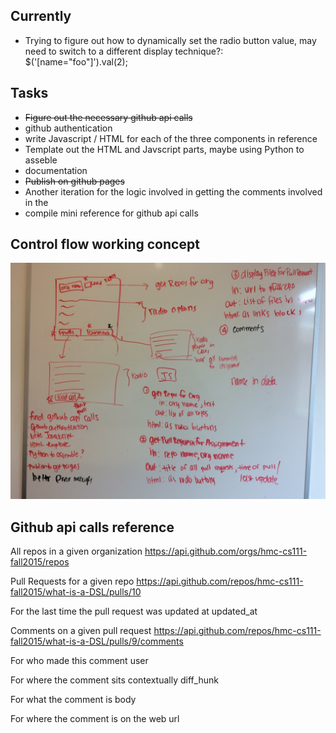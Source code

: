 ## Currently

- Trying to figure out how to dynamically set the radio button value, may need to switch to a different display technique?: $('[name="foo"]').val(2);


## Tasks

- ~~Figure out the necessary github api calls~~
- github authentication
- write Javascript / HTML for each of the three components in reference
- Template out the HTML and Javscript parts, maybe using Python to asseble
- documentation
- ~~Publish on github pages~~
- Another iteration for the logic involved in getting the comments involved in the 
- compile mini reference for github api calls 

## Control flow working concept
![](concept.jpg)

## Github api calls reference 
All repos in a given organization
https://api.github.com/orgs/hmc-cs111-fall2015/repos

Pull Requests for a given repo
https://api.github.com/repos/hmc-cs111-fall2015/what-is-a-DSL/pulls/10


For the last time the pull request was updated at 
updated_at

Comments on a given pull request
https://api.github.com/repos/hmc-cs111-fall2015/what-is-a-DSL/pulls/9/comments

For who made this comment
user

For where the comment sits contextually
diff_hunk

For what the comment is 
body

For where the comment is on the web
url
